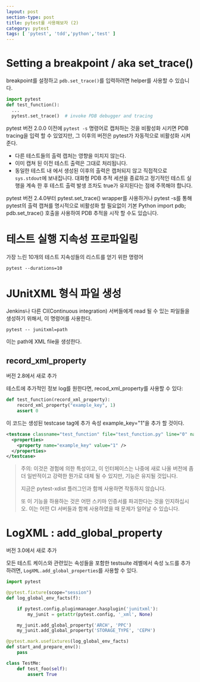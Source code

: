```yaml
---
layout: post
section-type: post
title: pytest를 사용해보자 (2)
category: pytest
tags: [ 'pytest', 'tdd','python','test' ]
---
```


# Setting a breakpoint / aka set_trace()

breakpoint를 설정하고 ```pdb.set_trace()```를 입력하려면 helper를 사용할 수 있습니다.

``` python
import pytest
def test_function():
  ...
  pytest.set_trace()  # invoke PDB debugger and tracing
```

pytest 버전 2.0.0 이전에 ```pytest -s``` 명령어로 캡처하는 것을 비활성화 시키면 PDB tracing을 입력 할 수 있었지만, 그 이후의 버전은 pytest가 자동적으로 비활성화 시켜준다.

* 다른 테스트들의 출력 캡처는 영향을 미치지 않는다.
* 이미 캡쳐 된 이전 테스트 출력은 그대로 처리됩니다.
* 동일한 테스트 내 에서 생성된 이후의 출력은 캡처되지 않고 직접적으로 ```sys.stdout```에 보내집니다. 대화형 PDB 추적 세션을 종료하고 정기적인 테스트 실행을 계속 한 후 테스트 출력 발생 조차도 true가 유지된다는 점에 주목해야 합니다.

pytest 버전 2.4.0부터 pytest.set_trace() wrapper를 사용하거나 pytest -s를 통해 pytest의 출력 캡쳐를 명시적으로 비활성화 할 필요없이 기본 Python import pdb; pdb.set_trace() 호출을 사용하여 PDB 추적을 시작 할 수도 있습니다.

# 테스트 실행 지속성 프로파일링

가장 느린 10개의 테스트 지속성들의 리스트를 얻기 위한 명령어

``` text
pytest --durations=10
```

# JUnitXML 형식 파일 생성

Jenkins나 다른 CI(Continuous integration) 서버들에게 read 될 수 있는 파일들을 생성하기 위해서, 이 명령어를 사용한다.

``` text
pytest -- junitxml=path
```

이는 path에 XML file을 생성한다.

## record_xml_property

 버전 2.8에서 새로 추가

테스트에 추가적인 정보 log를 원한다면, recod_xml_property를 사용할 수 있다:

``` python
def test_function(record_xml_property):
    record_xml_property("example_key", 1)
    assert 0
```

이 코드는 생성된 testcase tag에 추가 속성 example_key="1"을 추가 할 것이다.

``` xml
<testcase classname="test_function" file="test_function.py" line="0" name="test_function" time="0.0009">
  <properties>
    <property name="example_key" value="1" />
  </properties>
</testcase>
```
> 주의: 이것은 경험에 의한 특성이고, 이 인터페이스는 나중에 새로 나올 버전에 좀 더 일반적이고 강력한 뭔가로 대체 될 수 있지만, 기능은 유지될 것입니다.
>
> 지금은 pytest-xdist 플러그인과 함께 사용하면 작동하지 않습니다.
>
> 또 이 기능을 하용하는 것은 어떤 스키마 인증서를 파괴한다는 것을 인지하십시오. 이는 어떤 CI 서버들과 함께 사용하였을 때 문제가 일어날 수 있습니다.

# LogXML : add_global_property

 버전 3.0에서 새로 추가

모든 테스트 케이스와 관련있는 속성들을 포함한 testsuite 레벨에서 속성 노드를 추가 하려면, ```LogXML.add_global_properties```를 사용할 수 있다.

``` python
import pytest

@pytest.fixture(scope="session")
def log_global_env_facts(f):

    if pytest.config.pluginmanager.hasplugin('junitxml'):
        my_junit = getattr(pytest.config, '_xml', None)

    my_junit.add_global_property('ARCH', 'PPC')
    my_junit.add_global_property('STORAGE_TYPE', 'CEPH')

@pytest.mark.usefixtures(log_global_env_facts)
def start_and_prepare_env():
    pass

class TestMe:
    def test_foo(self):
        assert True
```
